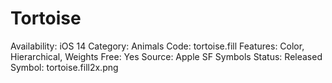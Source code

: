 # Tortoise

Availability: iOS 14
Category: Animals
Code: tortoise.fill
Features: Color, Hierarchical, Weights
Free: Yes
Source: Apple SF Symbols
Status: Released
Symbol: tortoise.fill2x.png